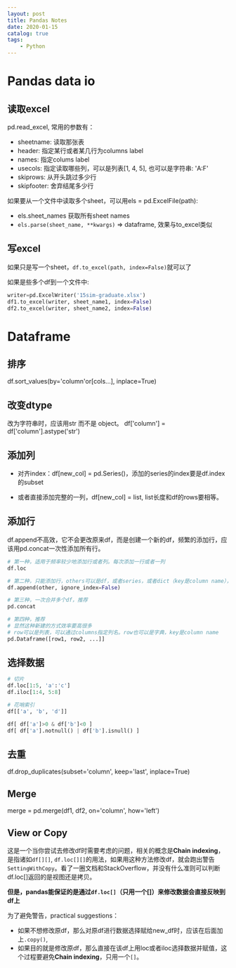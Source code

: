 ```yaml
---
layout: post
title: Pandas Notes
date: 2020-01-15
catalog: true
tags:
    - Python
---
```


# Pandas data io
## 读取excel
pd.read_excel, 常用的参数有：
- sheetname: 读取那张表
- header: 指定某行或者某几行为columns label
- names: 指定colums label
- usecols: 指定读取哪些列，可以是列表[1, 4, 5], 也可以是字符串: 'A:F'
- skiprows: 从开头跳过多少行
- skipfooter: 舍弃结尾多少行

如果要从一个文件中读取多个sheet，可以用els = pd.ExcelFile(path):
- els.sheet_names 获取所有sheet names
- `els.parse(sheet_name, **kwargs)` => dataframe, 效果与to_excel类似

## 写excel
如果只是写一个sheet，`df.to_excel(path, index=False)`就可以了

如果是些多个df到一个文件中:
```python
writer=pd.ExcelWriter('15sim-graduate.xlsx')
df1.to_excel(writer, sheet_name1, index=False)
df2.to_excel(writer, sheet_name2, index=False)

```

# Dataframe
## 排序
df.sort_values(by='column'or[cols...], inplace=True)

## 改变dtype
改为字符串时，应该用str 而不是 object。
df['column'] = df['column'].astype('str')

## 添加列
- 对齐index：df[new_col] = pd.Series()，添加的series的index要是df.index的subset

- 或者直接添加完整的一列，df[new_col] = list, list长度和df的rows要相等。

## 添加行
df.append不高效，它不会更改原来df，而是创建一个新的df，频繁的添加行，应该用pd.concat一次性添加所有行。
```python
# 第一种，适用于频率较少地添加行或者列。每次添加一行或者一列
df.loc

# 第二种，只能添加行，others可以是df，或者series，或者dict（key是column name），还可以是包含这些df、series， dict的列表。添加series或者类dict时必须带上ignore_index=True, 或者series有name。其他参数查看文档。
df.append(other, ignore_index=False)

# 第三种，一次合并多个df，推荐
pd.concat

# 第四种，推荐
# 显然这种新建的方式效率要高很多
# row可以是列表，可以通过columns指定列名。row也可以是字典，key是column name
pd.Dataframe([row1, row2, ...]]

```

## 选择数据
```python
# 切片
df.loc[1:5, 'a':'c']
df.iloc[1:4, 5:8]

# 花哨索引
df[['a', 'b', 'd']]

df[ df['a']>0 & df['b']<0 ]
df[ df['a'].notnull() | df['b'].isnull() ]

```



## 去重
df.drop_duplicates(subset='column', keep='last', inplace=True)

## Merge
merge = pd.merge(df1, df2, on='column', how='left')

## View or Copy
这是一个当你尝试去修改df时需要考虑的问题，相关的概念是**Chain indexing**，是指诸如`df[][]`, `df.loc[][]`的用法，如果用这种方法修改df，就会跑出警告`SettingWithCopy`。看了一圈文档和StackOverflow，并没有什么准则可以判断df.loc[]返回的是视图还是拷贝。

**但是，pandas能保证的是通过`df.loc[]`（只用一个[]）来修改数据会直接反映到df上**

为了避免警告，practical suggestions：
- 如果不想修改原df，那么对原df进行数据选择赋给new_df时，应该在后面加上`.copy()`,
- 如果目的就是修改原df，那么直接在该df上用loc或者iloc选择数据并赋值，这个过程要避免**Chain indexing**，只用一个`[]`。
